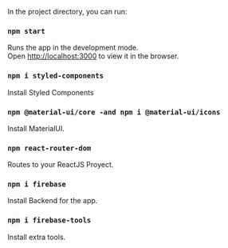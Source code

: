 In the project directory, you can run:

### `npm start`

Runs the app in the development mode.\
Open [http://localhost:3000](http://localhost:3000) to view it in the browser.

### `npm i styled-components`

Install Styled Components

### `npm @material-ui/core -and npm i @material-ui/icons`

Install MaterialUI.

### `npm react-router-dom`

Routes to your ReactJS Proyect.

### `npm i firebase`

Install Backend for the app.

### `npm i firebase-tools`

Install extra tools.
